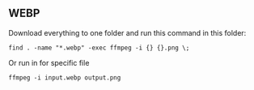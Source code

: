 
## WEBP

Download everything to one folder and run this command in this folder:

	find . -name "*.webp" -exec ffmpeg -i {} {}.png \;

Or run in for specific file

	ffmpeg -i input.webp output.png

